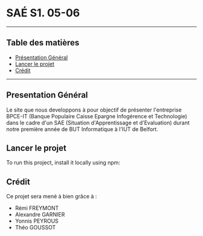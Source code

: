 # SAÉ S1. 05-06

*******
## Table des matières 
* [Présentation Général](#presentation)
* [Lancer le projet](#lancer)
* [Crédit](#credit)
*******

<div id='presentation'/> 

## Presentation Général

Le site que nous developpons à pour objectif de présenter l'entreprise BPCE-IT (Banque Populaire Caisse Epargne Infogérence et Technologie) dans le cadre d'un SAE (Situation d'Apprentissage et d'Evaluation) durant notre première année de BUT Informatique à l'IUT de Belfort. 


<div id='lancer'/> 

## Lancer le projet
To run this project, install it locally using npm:

<div id='credit'/>

## Crédit 

Ce projet sera mené à bien grâce à : 
* Rémi FREYMONT
* Alexandre GARNIER
* Yonnis PEYROUS
* Théo GOUSSOT
